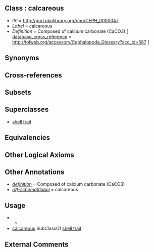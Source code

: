 
## Class : calcareous

 * *IRI* = http://purl.obolibrary.org/obo/CEPH_0000047
 * *Label* = calcareous
 * *Definition* = Composed of calcium carbonate (CaCO3) [ [database_cross_reference](../../ef/oboInOwl#hasDbXref.md) = http://tolweb.org/accessory/Cephalopoda_Glossary?acc_id=587 ]

## Synonyms


## Cross-references


## Subsets


## Superclasses

 * [shell trait](../../CEPH/61/CEPH_0001061.md)

## Equivalencies


## Other Logical Axioms


## Other Annotations

 * *[definition](../../IAO/15/IAO_0000115.md)* = Composed of calcium carbonate (CaCO3)
 * *[rdf-schema#label](../../el/rdf-schema#label.md)* = calcareous

## Usage

 * -
 * [calcareous](../../CEPH/47/CEPH_0000047.md) SubClassOf [shell trait](../../CEPH/61/CEPH_0001061.md)

## External Comments

